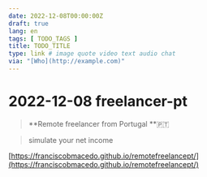 ```yaml
---
date: 2022-12-08T00:00:00Z
draft: true
lang: en
tags: [ TODO_TAGS ]
title: TODO_TITLE
type: link # image quote video text audio chat
via: "[Who](http://example.com)"
---
```



# 2022-12-08 freelancer-pt


> **Remote freelancer from Portugal **🇵🇹

> 
> simulate your net income

[https://franciscobmacedo.github.io/remotefreelancept/](https://franciscobmacedo.github.io/remotefreelancept/)

